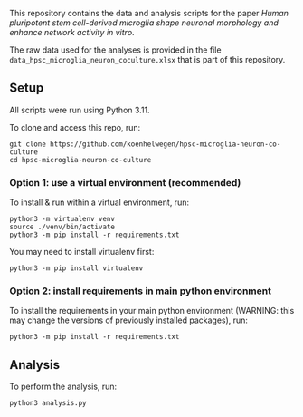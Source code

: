 This repository contains the data and analysis scripts for the paper _Human pluripotent stem cell-derived microglia shape neuronal morphology and enhance network activity in vitro_.

The raw data used for the analyses is provided in the file `data_hpsc_microglia_neuron_coculture.xlsx` that is part of this repository.

## Setup

All scripts were run using Python 3.11.

To clone and access this repo, run:

```
git clone https://github.com/koenhelwegen/hpsc-microglia-neuron-co-culture
cd hpsc-microglia-neuron-co-culture
```

### Option 1: use a virtual environment (recommended)

To install & run within a virtual environment, run:

```
python3 -m virtualenv venv
source ./venv/bin/activate
python3 -m pip install -r requirements.txt
```

You may need to install virtualenv first:

```
python3 -m pip install virtualenv
```

### Option 2: install requirements in main python environment

To install the requirements in your main python environment
(WARNING: this may change the versions of previously installed packages),
run:

```
python3 -m pip install -r requirements.txt
```

## Analysis

To perform the analysis, run:

```
python3 analysis.py
```